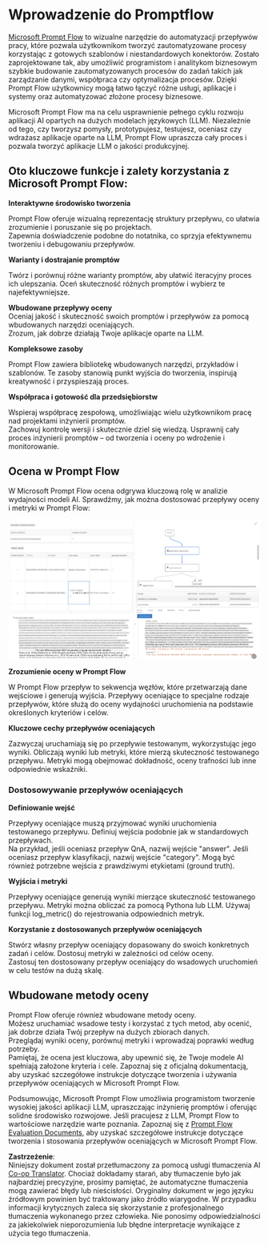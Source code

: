 <!--
CO_OP_TRANSLATOR_METADATA:
{
  "original_hash": "3cbe7629d254f1043193b7fe22524d55",
  "translation_date": "2025-05-09T15:10:26+00:00",
  "source_file": "md/01.Introduction/05/Promptflow.md",
  "language_code": "pl"
}
-->
# **Wprowadzenie do Promptflow**

[Microsoft Prompt Flow](https://microsoft.github.io/promptflow/index.html?WT.mc_id=aiml-138114-kinfeylo) to wizualne narzędzie do automatyzacji przepływów pracy, które pozwala użytkownikom tworzyć zautomatyzowane procesy korzystając z gotowych szablonów i niestandardowych konektorów. Zostało zaprojektowane tak, aby umożliwić programistom i analitykom biznesowym szybkie budowanie zautomatyzowanych procesów do zadań takich jak zarządzanie danymi, współpraca czy optymalizacja procesów. Dzięki Prompt Flow użytkownicy mogą łatwo łączyć różne usługi, aplikacje i systemy oraz automatyzować złożone procesy biznesowe.

Microsoft Prompt Flow ma na celu usprawnienie pełnego cyklu rozwoju aplikacji AI opartych na dużych modelach językowych (LLM). Niezależnie od tego, czy tworzysz pomysły, prototypujesz, testujesz, oceniasz czy wdrażasz aplikacje oparte na LLM, Prompt Flow upraszcza cały proces i pozwala tworzyć aplikacje LLM o jakości produkcyjnej.

## Oto kluczowe funkcje i zalety korzystania z Microsoft Prompt Flow:

**Interaktywne środowisko tworzenia**

Prompt Flow oferuje wizualną reprezentację struktury przepływu, co ułatwia zrozumienie i poruszanie się po projektach.  
Zapewnia doświadczenie podobne do notatnika, co sprzyja efektywnemu tworzeniu i debugowaniu przepływów.

**Warianty i dostrajanie promptów**

Twórz i porównuj różne warianty promptów, aby ułatwić iteracyjny proces ich ulepszania. Oceń skuteczność różnych promptów i wybierz te najefektywniejsze.

**Wbudowane przepływy oceny**  
Oceniaj jakość i skuteczność swoich promptów i przepływów za pomocą wbudowanych narzędzi oceniających.  
Zrozum, jak dobrze działają Twoje aplikacje oparte na LLM.

**Kompleksowe zasoby**

Prompt Flow zawiera bibliotekę wbudowanych narzędzi, przykładów i szablonów. Te zasoby stanowią punkt wyjścia do tworzenia, inspirują kreatywność i przyspieszają proces.

**Współpraca i gotowość dla przedsiębiorstw**

Wspieraj współpracę zespołową, umożliwiając wielu użytkownikom pracę nad projektami inżynierii promptów.  
Zachowuj kontrolę wersji i skutecznie dziel się wiedzą. Usprawnij cały proces inżynierii promptów – od tworzenia i oceny po wdrożenie i monitorowanie.

## Ocena w Prompt Flow

W Microsoft Prompt Flow ocena odgrywa kluczową rolę w analizie wydajności modeli AI. Sprawdźmy, jak można dostosować przepływy oceny i metryki w Prompt Flow:

![PFVizualise](../../../../../translated_images/pfvisualize.93c453890f4088830217fa7308b1a589058ed499bbfff160c85676066b5cbf2d.pl.png)

**Zrozumienie oceny w Prompt Flow**

W Prompt Flow przepływ to sekwencja węzłów, które przetwarzają dane wejściowe i generują wyjścia. Przepływy oceniające to specjalne rodzaje przepływów, które służą do oceny wydajności uruchomienia na podstawie określonych kryteriów i celów.

**Kluczowe cechy przepływów oceniających**

Zazwyczaj uruchamiają się po przepływie testowanym, wykorzystując jego wyniki. Obliczają wyniki lub metryki, które mierzą skuteczność testowanego przepływu. Metryki mogą obejmować dokładność, oceny trafności lub inne odpowiednie wskaźniki.

### Dostosowywanie przepływów oceniających

**Definiowanie wejść**

Przepływy oceniające muszą przyjmować wyniki uruchomienia testowanego przepływu. Definiuj wejścia podobnie jak w standardowych przepływach.  
Na przykład, jeśli oceniasz przepływ QnA, nazwij wejście "answer". Jeśli oceniasz przepływ klasyfikacji, nazwij wejście "category". Mogą być również potrzebne wejścia z prawdziwymi etykietami (ground truth).

**Wyjścia i metryki**

Przepływy oceniające generują wyniki mierzące skuteczność testowanego przepływu. Metryki można obliczać za pomocą Pythona lub LLM. Używaj funkcji log_metric() do rejestrowania odpowiednich metryk.

**Korzystanie z dostosowanych przepływów oceniających**

Stwórz własny przepływ oceniający dopasowany do swoich konkretnych zadań i celów. Dostosuj metryki w zależności od celów oceny.  
Zastosuj ten dostosowany przepływ oceniający do wsadowych uruchomień w celu testów na dużą skalę.

## Wbudowane metody oceny

Prompt Flow oferuje również wbudowane metody oceny.  
Możesz uruchamiać wsadowe testy i korzystać z tych metod, aby ocenić, jak dobrze działa Twój przepływ na dużych zbiorach danych.  
Przeglądaj wyniki oceny, porównuj metryki i wprowadzaj poprawki według potrzeby.  
Pamiętaj, że ocena jest kluczowa, aby upewnić się, że Twoje modele AI spełniają założone kryteria i cele. Zapoznaj się z oficjalną dokumentacją, aby uzyskać szczegółowe instrukcje dotyczące tworzenia i używania przepływów oceniających w Microsoft Prompt Flow.

Podsumowując, Microsoft Prompt Flow umożliwia programistom tworzenie wysokiej jakości aplikacji LLM, upraszczając inżynierię promptów i oferując solidne środowisko rozwojowe. Jeśli pracujesz z LLM, Prompt Flow to wartościowe narzędzie warte poznania. Zapoznaj się z [Prompt Flow Evaluation Documents](https://learn.microsoft.com/azure/machine-learning/prompt-flow/how-to-develop-an-evaluation-flow?view=azureml-api-2?WT.mc_id=aiml-138114-kinfeylo), aby uzyskać szczegółowe instrukcje dotyczące tworzenia i stosowania przepływów oceniających w Microsoft Prompt Flow.

**Zastrzeżenie**:  
Niniejszy dokument został przetłumaczony za pomocą usługi tłumaczenia AI [Co-op Translator](https://github.com/Azure/co-op-translator). Chociaż dokładamy starań, aby tłumaczenie było jak najbardziej precyzyjne, prosimy pamiętać, że automatyczne tłumaczenia mogą zawierać błędy lub nieścisłości. Oryginalny dokument w jego języku źródłowym powinien być traktowany jako źródło wiarygodne. W przypadku informacji krytycznych zaleca się skorzystanie z profesjonalnego tłumaczenia wykonanego przez człowieka. Nie ponosimy odpowiedzialności za jakiekolwiek nieporozumienia lub błędne interpretacje wynikające z użycia tego tłumaczenia.